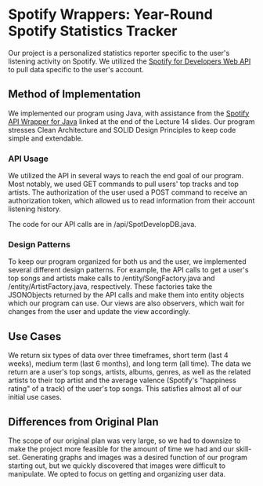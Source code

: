 # Spotify Wrappers: Year-Round Spotify Statistics Tracker

Our project is a personalized statistics reporter specific to the user's listening activity on Spotify. We utilized the
<a href="https://developer.spotify.com/documentation/web-api">Spotify for Developers Web API</a> to pull data specific 
to the user's account. 

## Method of Implementation

We implemented our program using Java, with assistance from the <a href="https://github.com/spotify-web-api-java/spotify-web-api-java">Spotify
API Wrapper for Java</a> linked at the end of the Lecture 14 slides. Our program stresses Clean Architecture and SOLID
Design Principles to keep code simple and extendable. 

### API Usage

We utilized the API in several ways to reach the end goal of our program. Most notably, we used GET commands to pull
users' top tracks and top artists. The authorization of the user used a POST command to receive an authorization token,
which allowed us to read information from their account listening history.

The code for our API calls are in /api/SpotDevelopDB.java.

### Design Patterns

To keep our program organized for both us and the user, we implemented several different design patterns. For example, the
API calls to get a user's top songs and artists make calls to /entity/SongFactory.java and /entity/ArtistFactory.java,
respectively. These factories take the JSONObjects returned by the API calls and make them into entity objects which
our program can use. Our views are also observers, which wait for changes from the user and update the view accordingly.

## Use Cases

We return six types of data over three timeframes, short term (last 4 weeks), medium term (last 6 months), and long term
(all time). The data we return are a user's top songs, artists, albums, genres, as well as the related artists to their
top artist and the average valence (Spotify's "happiness rating" of a track) of the user's top songs. This satisfies
almost all of our initial use cases.

## Differences from Original Plan

The scope of our original plan was very large, so we had to downsize to make the project more feasible for the amount
of time we had and our skill-set. Generating graphs and images was a desired function of our program starting out, but
we quickly discovered that images were difficult to manipulate. We opted to focus on getting and organizing user data.

